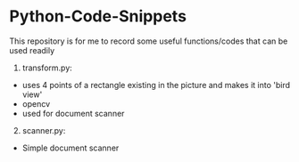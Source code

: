# Python-Code-Snippets

This repository is for me to record some useful functions/codes that can be used readily 

1. transform.py: 
  - uses 4 points of a rectangle existing in the picture and makes it into 'bird view'
  - opencv 
  - used for document scanner
  
2. scanner.py: 
  - Simple document scanner 

